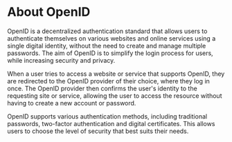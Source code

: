 # About OpenID

OpenID is a decentralized authentication standard that allows users to authenticate themselves on various websites and online services using a single digital identity, without the need to create and manage multiple passwords. The aim of OpenID is to simplify the login process for users, while increasing security and privacy.

When a user tries to access a website or service that supports OpenID, they are redirected to the OpenID provider of their choice, where they log in once. The OpenID provider then confirms the user's identity to the requesting site or service, allowing the user to access the resource without having to create a new account or password.

OpenID supports various authentication methods, including traditional passwords, two-factor authentication and digital certificates. This allows users to choose the level of security that best suits their needs.